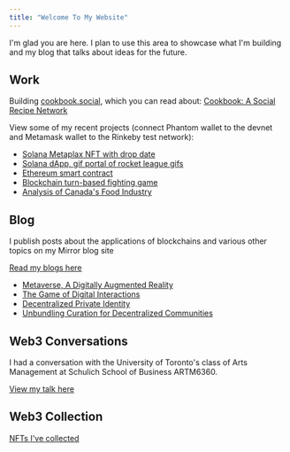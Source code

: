 ```yaml
---
title: "Welcome To My Website"
---
```


I'm glad you are here. I plan to use this area to showcase what I'm building and my blog that talks about ideas for the future.

## Work

Building [cookbook.social](cookbook.social), which you can read about: [Cookbook: A Social Recipe Network](https://mirror.xyz/0x067a679B1b56A3CA58E2F4Eb77a157E61c95e9e4/YNsehRAs5Yxq77jD3gC2Sg6gB3k0VjI8eobZZrZU144)

View some of my recent projects (connect Phantom wallet to the devnet and Metamask wallet to the Rinkeby test network):
- [Solana Metaplax NFT with drop date](https://nft-drop-starter-project-alpha-lac.vercel.app/)
- [Solana dApp, gif portal of rocket league gifs](https://gif-portal-starter.krishnacd93.repl.co/)
- [Ethereum smart contract](https://recipe-portal.krishnacd93.repl.co/)
- [Blockchain turn-based fighting game](https://nft-game-starter-project.krishnacd93.repl.co)
- [Analysis of Canada's Food Industry](https://github.com/KrishnaCD93/DAAN-Capstone-Project)

## Blog
I publish posts about the applications of blockchains and various other topics on my Mirror blog site

[Read my blogs here](https://mirror.xyz/0x067a679B1b56A3CA58E2F4Eb77a157E61c95e9e4)
- [Metaverse, A Digitally Augmented Reality](https://mirror.xyz/0x067a679B1b56A3CA58E2F4Eb77a157E61c95e9e4/eJZKJKIXNv1R4tMeWy-sqfF5mhwvJKX9VwXPvkw7bkM)
- [The Game of Digital Interactions](https://mirror.xyz/0x067a679B1b56A3CA58E2F4Eb77a157E61c95e9e4/TnK_s0pzxDtPmtMvvw5g_yJgX-Xo1IzcjTnRUw_Kuso)
- [Decentralized Private Identity](https://mirror.xyz/0x067a679B1b56A3CA58E2F4Eb77a157E61c95e9e4/rXHgNAFTsfPZgKfg3CRmHBRsdQk8nUSsZ58LBqKUwSM)
- [Unbundling Curation for Decentralized Communities](https://mirror.xyz/0x067a679B1b56A3CA58E2F4Eb77a157E61c95e9e4/qQgCQ6C3-szK32cjQ_TBopuY7Z74idVucnhp3n7cWck)

## Web3 Conversations
I had a conversation with the University of Toronto's class of Arts Management at Schulich School of Business ARTM6360.

[View my talk here](https://www.dropbox.com/s/d1gi73u8u2lqs3r/Schulich%20AM%2BE%20Digital%20Media%20-%202022%20Class%201.mp4?dl=0)

## Web3 Collection
[NFTs I've collected](https://opensea.io/krishnaD)
